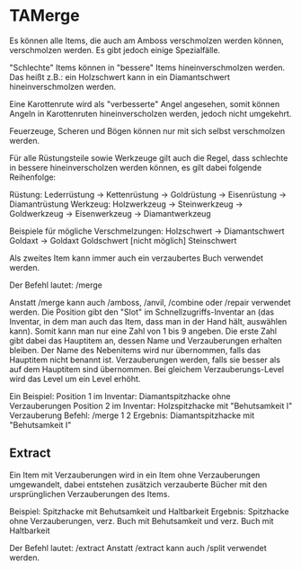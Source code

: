 TAMerge
=======

Es können alle Items, die auch am Amboss verschmolzen werden können, verschmolzen werden.
Es gibt jedoch einige Spezialfälle.

"Schlechte" Items können in "bessere" Items hineinverschmolzen werden.
Das heißt z.B.: ein Holzschwert kann in ein Diamantschwert hineinverschmolzen werden.

Eine Karottenrute wird als "verbesserte" Angel angesehen, somit können Angeln in
Karottenruten hineinverscholzen werden, jedoch nicht umgekehrt.

Feuerzeuge, Scheren und Bögen können nur mit sich selbst verschmolzen werden.

Für alle Rüstungsteile sowie Werkzeuge gilt auch die Regel, dass schlechte in
bessere hineinverscholzen werden können, es gilt dabei folgende Reihenfolge:

Rüstung: Lederrüstung -> Kettenrüstung -> Goldrüstung -> Eisenrüstung -> Diamantrüstung
Werkzeug: Holzwerkzeug -> Steinwerkzeug -> Goldwerkzeug -> Eisenwerkzeug -> Diamantwerkzeug

Beispiele für mögliche Verschmelzungen:
Holzschwert -> Diamantschwert
Goldaxt -> Goldaxt
Goldschwert [nicht möglich] Steinschwert

Als zweites Item kann immer auch ein verzaubertes Buch verwendet werden.

Der Befehl lautet: /merge <ItemPosition1> <ItemPosition2>

Anstatt /merge kann auch /amboss, /anvil, /combine oder /repair verwendet werden.
Die Position gibt den "Slot" im Schnellzugriffs-Inventar an (das Inventar, in dem man auch
das Item, dass man in der Hand hält, auswählen kann). Somit kann man nur eine Zahl von 1
bis 9 angeben. Die erste Zahl gibt dabei das Hauptitem an, dessen Name und Verzauberungen erhalten
bleiben. Der Name des Nebenitems wird nur übernommen, falls das Hauptitem nicht benannt ist.
Verzauberungen werden, falls sie besser als auf dem Hauptitem sind übernommen. Bei gleichem
Verzauberungs-Level wird das Level um ein Level erhöht.

Ein Beispiel:
Position 1 im Inventar: Diamantspitzhacke ohne Verzauberungen
Position 2 im Inventar: Holzspitzhacke mit "Behutsamkeit I" Verzauberung
Befehl: /merge 1 2
Ergebnis: Diamantspitzhacke mit "Behutsamkeit I"

Extract
-------

Ein Item mit Verzauberungen wird in ein Item ohne Verzauberungen umgewandelt, dabei
entstehen zusätzich verzauberte Bücher mit den ursprünglichen Verzauberungen des Items.

Beispiel: Spitzhacke mit Behutsamkeit und Haltbarkeit
Ergebnis: Spitzhacke ohne Verzauberungen, verz. Buch mit Behutsamkeit und verz. Buch mit Haltbarkeit

Der Befehl lautet: /extract <ItemPosition>
Anstatt /extract kann auch /split verwendet werden.